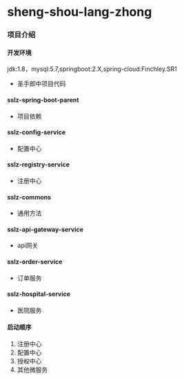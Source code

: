 # sheng-shou-lang-zhong

### 项目介绍
#### 开发环境
jdk:1.8，mysql:5.7,springboot:2.X,spring-cloud:Finchley.SR1

* 圣手郎中项目代码

####  sslz-spring-boot-parent
* 项目依赖
#### sslz-config-service
* 配置中心
#### sslz-registry-service
* 注册中心
####  sslz-commons
* 通用方法
####  sslz-api-gateway-service
* api网关
#### sslz-order-service
* 订单服务
#### sslz-hospital-service
* 医院服务

#### 启动顺序
1. 注册中心
2. 配置中心
3. 授权中心
4. 其他微服务
